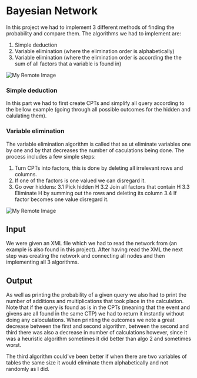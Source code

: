 # Bayesian Network


In this project we had to implement 3 different methods of finding the probability and compare them.
The algorithms we had to implement are:
  1. Simple deduction 
  2. Variable elimination (where the elimination order is alphabetically)
  3. Variable elimination (where the elimination order is according the the sum of all factors that a variable is found in)

![My Remote Image](https://static.javatpoint.com/tutorial/ai/images/bayesian2.png)



### Simple deduction

In this part we had to first create CPTs and simplify all query according to the bellow example (going through all possible outcomes for the hidden and calulating them).

### Variable elimination

The variable elimination algorithm is called that as ut eliminate variables one by one and by that decreases the number of caculations being done.
The process includes a few simple steps: 
  1. Turn CPTs into factors, this is done by deleting all irrelevant rows and columns.
  2. If one of the factors is one valued we can disregard it.
  3. Go over hiddens:
      3.1 Pick hidden H
      3.2 Join all factors that contain H
      3.3 Eliminate H by summing out the rows and deleting its column
      3.4 If factor becomes one value disregard it.
      
  ![My Remote Image](https://wiki.ubc.ca/images/f/f6/Factor1.png)


## Input
We were given an XML file which we had to read the network from (an example is also found in this project).
After having read the XML the next step was creating the network and connecting all nodes and then implementing all 3 algorithms.

## Output
As well as printing the probability of a given query we also had to print the number of additions and multiplications that took place in the calculation.
Note that if the query is found as is in the CPTs (meaning that the event and givens are all found in the same CTP) we had to return it instantly without doing any caloculations.
When printing the outcomes we note a great decrease between the first and second algorithm, between the second and third there was also a decrease in number of calculations however, since it was a heuristic algorithm sometimes it did better than algo 2 and sometimes worst.

The third algorithm could've been better if when there are two variables of tables the same size it would eliminate them alphabetically and not randomly as I did.

